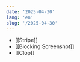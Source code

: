 ```yaml
---
date: '2025-04-30'
lang: 'en'
slug: '/2025-04-30'
---
```


- [[Stripe]]
- [[Blocking Screenshot]]
- [[Clop]]